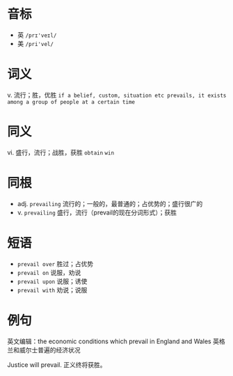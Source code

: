 # 音标

- 英 `/prɪ'veɪl/`
- 美 `/pri'vel/`

# 词义

v. 流行；胜，优胜
`if a belief, custom, situation etc prevails, it exists among a group of people at a certain time`

# 同义

vi. 盛行，流行；战胜，获胜
`obtain` `win`

# 同根

- adj. `prevailing` 流行的；一般的，最普通的；占优势的；盛行很广的
- v. `prevailing` 盛行，流行（prevail的现在分词形式）；获胜

# 短语

- `prevail over` 胜过；占优势
- `prevail on` 说服，劝说
- `prevail upon` 说服；诱使
- `prevail with` 劝说；说服

# 例句

英文编辑：the economic conditions which prevail in England and Wales
英格兰和威尔士普遍的经济状况

Justice will prevail.
正义终将获胜。


